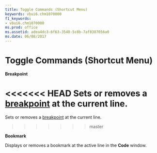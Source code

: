 ```yaml
---
title: Toggle Commands (Shortcut Menu)
keywords: vbui6.chm1070000
f1_keywords:
- vbui6.chm1070000
ms.prod: office
ms.assetid: adea4dc3-6f63-3540-5c8b-7af8387056a0
ms.date: 06/08/2017
---
```



# Toggle Commands (Shortcut Menu)

 **Breakpoint**

<<<<<<< HEAD
Sets or removes a [breakpoint](../../Glossary/vbe-glossary.md) at the current line.
=======
Sets or removes a [breakpoint](../../Glossary/vbe-glossary.md#breakpoint) at the current line.
>>>>>>> master

 **Bookmark**

Displays or removes a bookmark at the active line in the  **Code** window.


